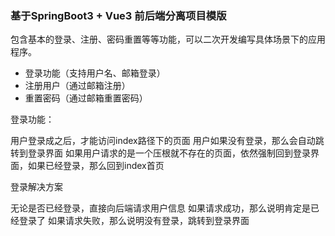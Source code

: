 ### 基于SpringBoot3 + Vue3 前后端分离项目模版

包含基本的登录、注册、密码重置等等功能，可以二次开发编写具体场景下的应用程序。

* 登录功能（支持用户名、邮箱登录）
* 注册用户（通过邮箱注册）
* 重置密码（通过邮箱重置密码）

登录功能：

用户登录成之后，才能访问index路径下的页面
用户如果没有登录，那么会自动跳转到登录界面
如果用户请求的是一个压根就不存在的页面，依然强制回到登录界面，如果已经登录，那么回到index首页

登录解决方案

无论是否已经登录，直接向后端请求用户信息
如果请求成功，那么说明肯定是已经登录了
如果请求失败，那么说明没有登录，跳转到登录界面
